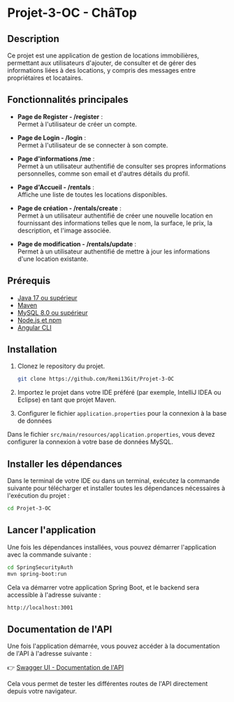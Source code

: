 # Projet-3-OC - ChâTop

## Description

Ce projet est une application de gestion de locations immobilières, permettant aux utilisateurs d'ajouter, de consulter et de gérer des informations liées à des locations, y compris des messages entre propriétaires et locataires.

## Fonctionnalités principales

- **Page de Register - /register** :  
  Permet à l'utilisateur de créer un compte. 
  
- **Page de Login - /login** :  
  Permet à l'utilisateur de se connecter à son compte. 

- **Page d'informations /me** :  
  Permet à un utilisateur authentifié de consulter ses propres informations personnelles, comme son email et d'autres détails du profil.

- **Page d'Accueil - /rentals** :  
  Affiche une liste de toutes les locations disponibles. 

- **Page de création - /rentals/create** :  
  Permet à un utilisateur authentifié de créer une nouvelle location en fournissant des informations telles que le nom, la surface, le prix, la description, et l'image associée. 

- **Page de modification - /rentals/update** :  
  Permet à un utilisateur authentifié de mettre à jour les informations d'une location existante. 


## Prérequis

- [Java 17 ou supérieur](https://openjdk.java.net/)
- [Maven](https://maven.apache.org/)
- [MySQL 8.0 ou supérieur](https://dev.mysql.com/downloads/installer/)
- [Node.js et npm](https://nodejs.org/en/download/)
- [Angular CLI](https://angular.io/cli)

## Installation

1. Clonez le repository du projet.

    ```bash
    git clone https://github.com/Remi13Git/Projet-3-OC
    ```

2. Importez le projet dans votre IDE préféré (par exemple, IntelliJ IDEA ou Eclipse) en tant que projet Maven.

3. Configurer le fichier `application.properties` pour la connexion à la base de données

Dans le fichier `src/main/resources/application.properties`, vous devez configurer la connexion à votre base de données MySQL. 

## Installer les dépendances

Dans le terminal de votre IDE ou dans un terminal, exécutez la commande suivante pour télécharger et installer toutes les dépendances nécessaires à l'exécution du projet :

```bash
cd Projet-3-OC
```

## Lancer l'application

Une fois les dépendances installées, vous pouvez démarrer l'application avec la commande suivante :

```bash
cd SpringSecurityAuth
mvn spring-boot:run
```

Cela va démarrer votre application Spring Boot, et le backend sera accessible à l'adresse suivante :

```bash
http://localhost:3001
```

## Documentation de l'API

Une fois l'application démarrée, vous pouvez accéder à la documentation de l'API à l'adresse suivante :

👉 [Swagger UI - Documentation de l'API](http://localhost:3001/swagger-ui.html)

Cela vous permet de tester les différentes routes de l'API directement depuis votre navigateur.